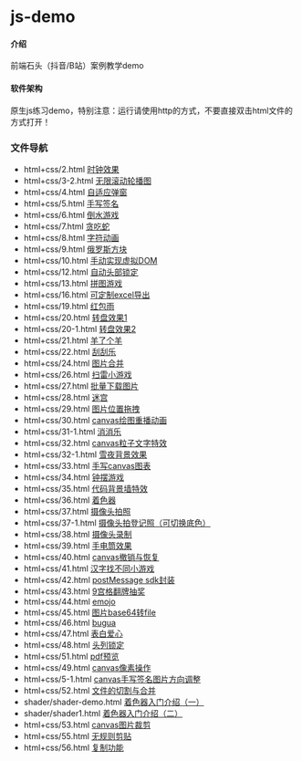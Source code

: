 # js-demo

#### 介绍
前端石头（抖音/B站）案例教学demo

#### 软件架构
原生js练习demo，特别注意：运行请使用http的方式，不要直接双击html文件的方式打开！

### 文件导航
* html+css/2.html [时钟效果](https://gitee.com/qxscj/js-demo/blob/master/html+css/11.html)
* html+css/3-2.html [无限滚动轮播图](https://gitee.com/qxscj/js-demo/blob/master/html+css/3-2.html)
* html+css/4.html [自适应弹窗](https://gitee.com/qxscj/js-demo/blob/master/html+css/4.html)
* html+css/5.html [手写签名](https://gitee.com/qxscj/js-demo/blob/master/html+css/5.html)
* html+css/6.html [倒水游戏](https://gitee.com/qxscj/js-demo/blob/master/html+css/6.html)
* html+css/7.html [贪吃蛇](https://gitee.com/qxscj/js-demo/blob/master/html+css/7.html)
* html+css/8.html [字符动画](https://gitee.com/qxscj/js-demo/blob/master/html+css/8.html)
* html+css/9.html [俄罗斯方块](https://gitee.com/qxscj/js-demo/blob/master/html+css/9.html)
* html+css/10.html [手动实现虚拟DOM](https://gitee.com/qxscj/js-demo/blob/master/html+css/10.html)
* html+css/12.html [自动头部锁定](https://gitee.com/qxscj/js-demo/blob/master/html+css/12.html)
* html+css/13.html [拼图游戏](https://gitee.com/qxscj/js-demo/blob/master/html+css/13.html)
* html+css/16.html [可定制excel导出](https://gitee.com/qxscj/js-demo/blob/master/html+css/16.html)
* html+css/19.html [红包雨](https://gitee.com/qxscj/js-demo/blob/master/html+css/19.html)
* html+css/20.html [转盘效果1](https://gitee.com/qxscj/js-demo/blob/master/html+css/20.html)
* html+css/20-1.html [转盘效果2](https://gitee.com/qxscj/js-demo/blob/master/html+css/20-1.html)
* html+css/21.html [羊了个羊](https://gitee.com/qxscj/js-demo/blob/master/html+css/21.html)
* html+css/22.html [刮刮乐](https://gitee.com/qxscj/js-demo/blob/master/html+css/22.html)
* html+css/24.html [图片合并](https://gitee.com/qxscj/js-demo/blob/master/html+css/24.html)
* html+css/26.html [扫雷小游戏](https://gitee.com/qxscj/js-demo/blob/master/html+css/26.html)
* html+css/27.html [批量下载图片](https://gitee.com/qxscj/js-demo/blob/master/html+css/27.html)
* html+css/28.html [迷宫](https://gitee.com/qxscj/js-demo/blob/master/html+css/28.html)
* html+css/29.html [图片位置拖拽](https://gitee.com/qxscj/js-demo/blob/master/html+css/29.html)
* html+css/30.html [canvas绘图重播动画](https://gitee.com/qxscj/js-demo/blob/master/html+css/30.html)
* html+css/31-1.html [消消乐 ](https://gitee.com/qxscj/js-demo/blob/master/html+css/31-1.html)
* html+css/32.html [canvas粒子文字特效](https://gitee.com/qxscj/js-demo/blob/master/html+css/32.html)
* html+css/32-1.html [雪夜背景效果](https://gitee.com/qxscj/js-demo/blob/master/html+css/32-1.html)
* html+css/33.html [手写canvas图表](https://gitee.com/qxscj/js-demo/blob/master/html+css/33.html)
* html+css/34.html [钟摆游戏](https://gitee.com/qxscj/js-demo/blob/master/html+css/34.html)
* html+css/35.html [代码背景墙特效](https://gitee.com/qxscj/js-demo/blob/master/html+css/35.html)
* html+css/36.html [着色器](https://gitee.com/qxscj/js-demo/blob/master/html+css/36.html)
* html+css/37.html [摄像头拍照](https://gitee.com/qxscj/js-demo/blob/master/html+css/37.html)
* html+css/37-1.html [摄像头拍登记照（可切换底色）](https://gitee.com/qxscj/js-demo/blob/master/html+css/37-1.html)
* html+css/38.html [摄像头录制](https://gitee.com/qxscj/js-demo/blob/master/html+css/38.html)
* html+css/39.html [手电筒效果](https://gitee.com/qxscj/js-demo/blob/master/html+css/39.html)
* html+css/40.html [canvas撤销与恢复](https://gitee.com/qxscj/js-demo/blob/master/html+css/40.html)
* html+css/41.html [汉字找不同小游戏](https://gitee.com/qxscj/js-demo/blob/master/html+css/41.html)
* html+css/42.html [postMessage sdk封装](https://gitee.com/qxscj/js-demo/blob/master/html+css/42.html)
* html+css/43.html [9宫格翻牌抽奖](https://gitee.com/qxscj/js-demo/blob/master/html+css/43.html)
* html+css/44.html [emojo](https://gitee.com/qxscj/js-demo/blob/master/html+css/44.html)
* html+css/45.html [图片base64转file](https://gitee.com/qxscj/js-demo/blob/master/html+css/45.html)
* html+css/46.html [bugua](https://gitee.com/qxscj/js-demo/blob/master/html+css/46.html)
* html+css/47.html [表白爱心](https://gitee.com/qxscj/js-demo/blob/master/html+css/47.html)
* html+css/48.html [头列锁定](https://gitee.com/qxscj/js-demo/blob/master/html+css/48.html)
* html+css/51.html [pdf预览](https://gitee.com/qxscj/js-demo/blob/master/html+css/51.html)
* html+css/49.html [canvas像素操作](https://gitee.com/qxscj/js-demo/blob/master/html+css/49.html)
* html+css/5-1.html [canvas手写签名图片方向调整](https://gitee.com/qxscj/js-demo/blob/master/html+css/5-1.html)
* html+css/52.html [文件的切割与合并](https://gitee.com/qxscj/js-demo/blob/master/html+css/52.html)
* shader/shader-demo.html [着色器入门介绍（一）](https://gitee.com/qxscj/js-demo/blob/master/shader/shader-demo.html)
* shader/shader1.html [着色器入门介绍（二）](https://gitee.com/qxscj/js-demo/blob/master/shader/shader1.html)
* html+css/53.html [canvas图片裁剪](https://gitee.com/qxscj/js-demo/blob/master/html+css/53.html)
* html+css/55.html [无规则剪贴](https://gitee.com/qxscj/js-demo/blob/master/html+css/55.html)
* html+css/56.html [复制功能](https://gitee.com/qxscj/js-demo/blob/master/html+css/56.html)